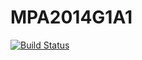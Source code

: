 MPA2014G1A1
===========
[![Build Status](https://travis-ci.org/IUT-Blagnac/MPA2014G1A1.svg?branch=master)](https://travis-ci.org/IUT-Blagnac/MPA2014G1A1)
